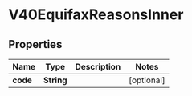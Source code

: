 

# V40EquifaxReasonsInner


## Properties

| Name | Type | Description | Notes |
|------------ | ------------- | ------------- | -------------|
|**code** | **String** |  |  [optional] |



